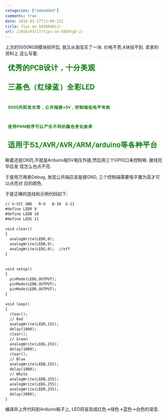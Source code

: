 ```yaml
---
categories: ["embedded"]
comments: true
date: 2016-03-17T13:09:12Z
title: Tips on 5050RGB(2)
url: /2016/03/17/tips-on-5050rgb-2/
---
```


上次的5050RGB模块损坏后, 我又从淘宝买了一块. 价格不贵,4块钱不到. 卖家的资料上
这么写着:     

![/images/2016_03_17_13_08_03_532x306.jpg](/images/2016_03_17_13_08_03_532x306.jpg)    


瞅着还挺OK的,不就是Arduino板5V电压外接,然后用三个GPIO口来控制嘛. 接线完毕后发
现怎么也点不亮.    

于是用万用表Debug, 发现公共端应该是接GND, 三个控制端需要电平置为高才可以点亮对
应的颜色.     

于是正确的连线和示例代码如下:    

```
// V-VCC GND   R-9   B-10  G-11
#define LEDR 9
#define LEDB 10
#define LEDG 11

void clear()
{
  analogWrite(LEDR,0);
  analogWrite(LEDB,0);
  analogWrite(LEDG,0);  //off
}


void setup()
{
  pinMode(LEDG,OUTPUT);
  pinMode(LEDB,OUTPUT);
  pinMode(LEDR,OUTPUT);
}

void loop()
{
  clear();
  // Red
  analogWrite(LEDR,255);
  delay(1000);
  clear();
  // Green
  analogWrite(LEDG,255);
  delay(1000);
  clear();
  // Blue
  analogWrite(LEDB,255);
  delay(1000);
  // White
  analogWrite(LEDB,255);
  analogWrite(LEDG,255);
  analogWrite(LEDR,255);
  delay(2000);
}
```

编译并上传代码到Arduino板子上, LED将呈现成红色->绿色->蓝色->白色的渐变.   

